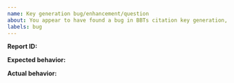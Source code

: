 ```yaml
---
name: Key generation bug/enhancement/question
about: You appear to have found a bug in BBTs citation key generation, are proposing an enhancement to the key generation, or have a question about key generation.
labels: bug
---
```


<!--
*Please verify **all** of the below before submitting*:

1. you have picked the right category for the issue in the previous screen.
2. in the Zotero addons screen you can see that you have the latest release of BBT (https://github.com/retorquere/zotero-better-bibtex/releases/latest) and Zotero installed
3. you are posting a single bug or feature request
4. you have included a descriptive subject of the problem
5. you are available for follow-up questions and testing
6. you have included an error-report ID here generated by reproducing the problem, selecting the problematic reference(s), right-clicking, and submitting an BBT error report from that popup menu
7. you have included the actual output you got from exporting the items you sent in the debug log, not simplified fictional output, and a sample of you you want it to look, again based on the actual items under consideration

Picking the right issue category is really important. Each category (`Export`, `General error`, `Import`, `Key generation`, `Question`) has different instructions for gathering the data necessary required to resolve the issue you are experiencing

The error report is important; it gives me your current BBT settings and a copy of the problematic reference as a test case so I can best replicate your problem. Without it, I'm effectively blind.

-->

**Report ID:**

**Expected behavior:**

**Actual behavior:**

